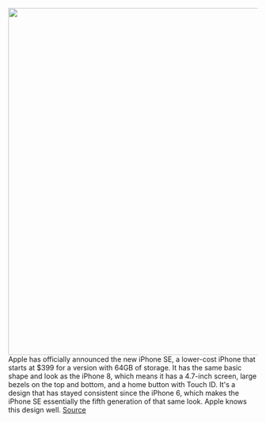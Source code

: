 <img src='https://cdn.vox-cdn.com/thumbor/kFVgHpbdeHo7LA7YvUQcREX9WeI=/0x0:2060x1373/1200x800/filters:focal(866x523:1194x851)/cdn.vox-cdn.com/uploads/chorus_image/image/66655964/iPhone_SE_AllColors_34BR_Screen.0.jpg' width='700px' /><br/>
Apple has officially announced the new iPhone SE, a lower-cost iPhone that starts at $399 for a version with 64GB of storage. It has the same basic shape and look as the iPhone 8, which means it has a 4.7-inch screen, large bezels on the top and bottom, and a home button with Touch ID. It's a design that has stayed consistent since the iPhone 6, which makes the iPhone SE essentially the fifth generation of that same look. Apple knows this design well.
<a href='https://www.theverge.com/2020/4/15/21221918/iphone-se-announcement-apple-price-specs-release-date-features'> Source <a/>